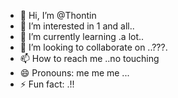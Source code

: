 - 👋 Hi, I’m @Thontin
- 👀 I’m interested in 1 and all..
- 🌱 I’m currently learning .a lot..
- 💞️ I’m looking to collaborate on ..???.
- 📫 How to reach me ..no touching
- 😄 Pronouns: me me me ...
- ⚡ Fun fact: .!!

<!---
Thontin/Thontin is a ✨ special ✨ repository because its `README.md` (this file) appears on your GitHub profile.
You can click the Preview link to take a look at your changes.
--->
